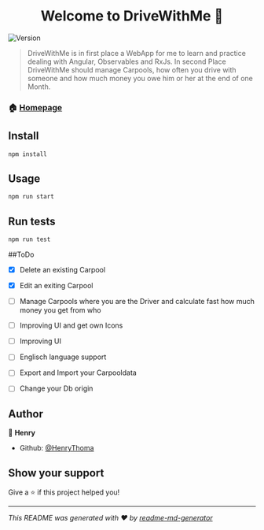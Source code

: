 <h1 align="center">Welcome to DriveWithMe 👋</h1>
<p>
  <img alt="Version" src="https://img.shields.io/badge/version-0.5.0-blue.svg?cacheSeconds=2592000" />
</p>

> DriveWithMe is in first place a WebApp for me to learn and practice dealing with Angular, Observables and RxJs. In second Place DriveWithMe should manage Carpools, how often you drive with someone and how much money you owe him or her at the end of one Month.

### 🏠 [Homepage](https://DriveWithMe.surge.sh)

## Install

```sh
npm install
```

## Usage

```sh
npm run start
```

## Run tests

```sh
npm run test
```
##ToDo
- [x] Delete an existing Carpool
- [x] Edit an exiting Carpool
- [ ] Manage Carpools where you are the Driver and calculate fast how much money you get from who
- [ ] Improving UI and get own Icons
- [ ] Improving UI
- [ ] Englisch language support
- [ ] Export and Import your Carpooldata
- [ ] Change your Db origin


## Author

👤 **Henry**

* Github: [@HenryThoma](https://github.com/HenryThoma)

## Show your support

Give a ⭐️ if this project helped you!

***
_This README was generated with ❤️ by [readme-md-generator](https://github.com/kefranabg/readme-md-generator)_
